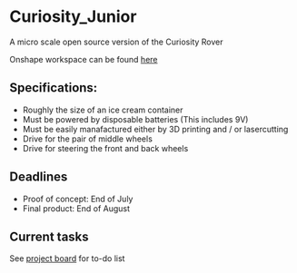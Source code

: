 # Curiosity_Junior
A micro scale open source version of the Curiosity Rover  

Onshape workspace can be found [here](https://cad.onshape.com/documents/35480180df631bdb4ecce387/w/8032ffb5fedb532b0844f376/e/259d6f5397de0c2be8a40b68)

## Specifications:  
- Roughly the size of an ice cream container  
- Must be powered by disposable batteries (This includes 9V)  
- Must be easily manafactured either by 3D printing and / or lasercutting
- Drive for the pair of middle wheels
- Drive for steering the front and back wheels

## Deadlines 
- Proof of concept: End of July
- Final product: End of August  

## Current tasks 
See [project board](https://github.com/5AUL-R/Curiosity_Junior/projects/1) for to-do list
